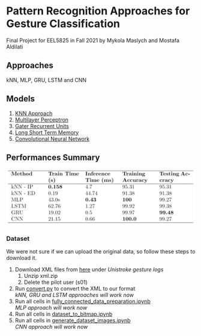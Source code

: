 # Pattern Recognition Approaches for Gesture Classification
Final Project for EEL5825 in Fall 2021 by Mykola Maslych and Mostafa Aldilati

## Approaches
kNN, MLP, GRU, LSTM and CNN   

## Models
1. [KNN Approach](knn_approach.ipynb)
2. [Multilayer Perceptron](MLP_approach.ipynb)
3. [Gater Recurrent Units](GRU_Approach.ipynb)
4. [Long Short Term Memory](LSTM_approach.ipynb)
5. [Convolutional Neural Network](CNN_approach.ipynb)

## Performances Summary
![performances summary](report_figures/summary.PNG)

### Dataset

We were not sure if we can upload the original data, so follow these steps to download it.   

1. Download XML files from [here](https://depts.washington.edu/acelab/proj/dollar/index.html) under _Unistroke gesture logs_   
   1. Unzip xml.zip   
   2. Delete the pilot user (s01)   
2. Run [convert.py](convert.py) to convert the XML to our format   
   *kNN, GRU and LSTM approaches will work now*   
3. Run all cells in [fully_connected_data_preparation.ipynb](fully_connected_data_preparation.ipynb)   
   *MLP approach will work now*
4. Run all cells in [dataset_to_bitmap.ipynb](dataset_to_bitmap.ipynb)   
5. Run all cells in [generate_dataset_images.ipynb](generate_dataset_images.ipynb)   
   *CNN approach will work now*
